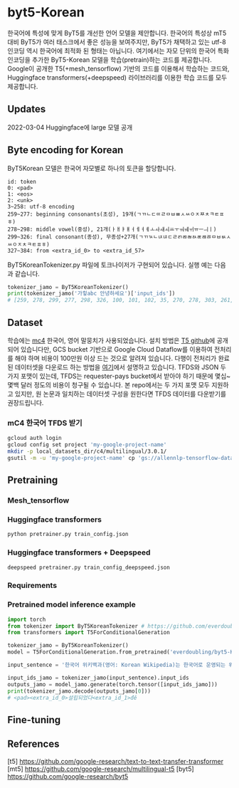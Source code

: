 # byt5-Korean
한국어에 특성에 맞게 ByT5를 개선한 언어 모델을 제안합니다. 
한국어의 특성상 mT5대비 ByT5가 여러 태스크에서 좋은 성능을 보여주지만, ByT5가 채택하고 있는 utf-8인코딩 역시 한국어에 최적화 된 형태는 아닙니다. 여기에서는 자모 단위의 한국어 특화 인코딩을 추가한 ByT5-Korean 모델을 학습(pretrain)하는 코드를 제공합니다.
Google이 공개한 T5(+mesh_tensorflow) 기반의 코드를 이용해서 학습하는 코드와, Huggingface transformers(+deepspeed) 라이브러리를 이용한 학습 코드를 모두 제공합니다.

## Updates
2022-03-04 Huggingface에 large 모델 공개

## Byte encoding for Korean

ByT5Korean 모델은 한국어 자모별로 하나의 토큰을 할당합니다.

```text
id: token
0: <pad>
1: <eos>
2: <unk>
3~258: utf-8 encoding
259~277: beginning consonants(초성), 19개(ㄱㄲㄴㄷㄸㄹㅁㅂㅃㅅㅆㅇㅈㅉㅊㅋㅌㅍㅎ)
278~298: middle vowel(중성), 21개(ㅏㅐㅑㅒㅓㅔㅕㅖㅗㅘㅙㅚㅛㅜㅝㅞㅟㅠㅡㅢㅣ)
299~326: final consonant(종성), 무종성+27개(ㄱㄲㄳㄴㄵㄶㄷㄹㄺㄻㄼㄽㄾㄿㅀㅁㅂㅄㅅㅆㅇㅈㅊㅋㅌㅍㅎ)
327~384: from <extra_id_0> to <extra_id_57>
```

ByT5KoreanTokenizer.py 파일에 토크나이저가 구현되어 있습니다. 실행 예는 다음과 같습니다.
```python
tokenizer_jamo = ByT5KoreanTokenizer()
print(tokenizer_jamo('가힣abc 안녕하세요')['input_ids'])
# [259, 278, 299, 277, 298, 326, 100, 101, 102, 35, 270, 278, 303, 261, 284, 320, 277, 278, 299, 268, 283, 299, 270, 290, 299, 1]
```

## Dataset
학습에는 [mc4](https://www.tensorflow.org/datasets/catalog/c4#c4multilingual_nights_stay) 한국어, 영어 말뭉치가 사용되었습니다. 설치 방법은 [T5 github](https://github.com/google-research/text-to-text-transfer-transformer)에 공개되어 있습니다만, GCS bucket 기반으로  Google Cloud Dataflow를 이용하여 전처리를 해야 하며 비용이 100만원 이상 드는 것으로 알려져 있습니다. 다행이 전처리가 완료된 데이터셋을 다운로드 하는 방법을 [여기](https://github.com/allenai/allennlp/discussions/5056)에서 설명하고 있습니다. TFDS와 JSON 두 가지 포맷이 있는데, TFDS는 requester-pays bucket에서 받아야 하기 때문에 몇십~몇백 달러 정도의 비용이 청구될 수 있습니다. 본 repo에서는 두 가지 포맷 모두 지원하고 있지만, 원 논문과 일치하는 데이터셋 구성을 원한다면 TFDS 데이터를 다운받기를 권장드립니다. 

### mC4 한국어 TFDS 받기
```sh
gcloud auth login
gcloud config set project 'my-google-project-name'
mkdir -p local_datasets_dir/c4/multilingual/3.0.1/
gsutil -m -u 'my-google-project-name' cp 'gs://allennlp-tensorflow-datasets/c4/multilingual/3.0.1/c4-ko*' local_datasets_dir/c4/multilingual/3.0.1/
```

## Pretraining

### Mesh_tensorflow

### Huggingface transformers
```sh
python pretrainer.py train_config.json
```

### Huggingface transformers + Deepspeed
```sh
deepspeed pretrainer.py train_config_deepspeed.json
```

### Requirements

### Pretrained model inference example
```python
import torch
from tokenizer import ByT5KoreanTokenizer # https://github.com/everdoubling/byt5-Korean
from transformers import T5ForConditionalGeneration

tokenizer_jamo = ByT5KoreanTokenizer()
model = T5ForConditionalGeneration.from_pretrained('everdoubling/byt5-Korean-large')

input_sentence = '한국어 위키백과(영어: Korean Wikipedia)는 한국어로 운영되는 위키백과의 다언어판 가운데 하나로서, 2002년 10월 11일에 <extra_id_0>. 또한 현재 한국어 위키백과에는 넘겨주기, 토론, 그림 등 페이지로 불리는 모든 문서를 포함하면 총 2,629,860개가 <extra_id_1>되어 있으며, 넘겨주기를 포함한 일반 문서 수는 1,278,560개,[1] 그중 넘겨주기, 막다른 문서를 제외한 일반 문서 수는 573,149개이다.'

input_ids_jamo = tokenizer_jamo(input_sentence).input_ids
outputs_jamo = model_jamo.generate(torch.tensor([input_ids_jamo]))
print(tokenizer_jamo.decode(outputs_jamo[0]))
# <pad><extra_id_0>설립되었다<extra_id_1>đě
```

## Fine-tuning


## References

[t5] https://github.com/google-research/text-to-text-transfer-transformer
[mt5] https://github.com/google-research/multilingual-t5
[byt5] https://github.com/google-research/byt5
